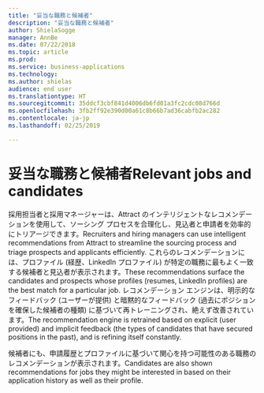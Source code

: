 ```yaml
---
title: "妥当な職務と候補者"
description: "妥当な職務と候補者"
author: ShielaSogge
manager: AnnBe
ms.date: 07/22/2018
ms.topic: article
ms.prod: 
ms.service: business-applications
ms.technology: 
ms.author: shielas
audience: end user
ms.translationtype: HT
ms.sourcegitcommit: 35ddcf3cbf841d4006db6fd01a3fc2cdc08d766d
ms.openlocfilehash: 3fb2ff92e390d00a61c8b66b7ad36cabfb2ac282
ms.contentlocale: ja-jp
ms.lasthandoff: 02/25/2019

---
```


# <a name="relevant-jobs-and-candidates"></a><span data-ttu-id="0a644-103">妥当な職務と候補者</span><span class="sxs-lookup"><span data-stu-id="0a644-103">Relevant jobs and candidates</span></span>



<span data-ttu-id="0a644-104">採用担当者と採用マネージャーは、Attract のインテリジェントなレコメンデーションを使用して、ソーシング プロセスを合理化し、見込者と申請者を効率的にトリアージできます。</span><span class="sxs-lookup"><span data-stu-id="0a644-104">Recruiters and hiring managers can use intelligent recommendations from Attract to streamline the sourcing process and triage prospects and applicants efficiently.</span></span> <span data-ttu-id="0a644-105">これらのレコメンデーションには、プロファイル (経歴、LinkedIn プロファイル) が特定の職務に最もよく一致する候補者と見込者が表示されます。</span><span class="sxs-lookup"><span data-stu-id="0a644-105">These recommendations surface the candidates and prospects whose profiles (resumes, LinkedIn profiles) are the best match for a particular job.</span></span> <span data-ttu-id="0a644-106">レコメンデーション エンジンは、明示的なフィードバック (ユーザーが提供) と暗黙的なフィードバック (過去にポジションを確保した候補者の種類) に基づいて再トレーニングされ、絶えず改善されています。</span><span class="sxs-lookup"><span data-stu-id="0a644-106">The recommendation engine is retrained based on explicit (user provided) and implicit feedback (the types of candidates that have secured positions in the past), and is refining itself constantly.</span></span>
 
<span data-ttu-id="0a644-107">候補者にも、申請履歴とプロファイルに基づいて関心を持つ可能性のある職務のレコメンデーションが表示されます。</span><span class="sxs-lookup"><span data-stu-id="0a644-107">Candidates are also shown recommendations for jobs they might be interested in based on their application history as well as their profile.</span></span>

<!--
## Who uses this feature
Recruiters
## Availability
Cloud
## Regional availability
Global
-->

